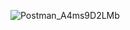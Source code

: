 ![Postman_A4ms9D2LMb](https://github.com/GulshatQA/Docker/assets/154721398/69277b2c-b513-43d0-bbb9-de962dafe700)
